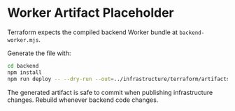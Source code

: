 # Worker Artifact Placeholder

Terraform expects the compiled backend Worker bundle at `backend-worker.mjs`.

Generate the file with:

```bash
cd backend
npm install
npm run deploy -- --dry-run --out=../infrastructure/terraform/artifacts/backend-worker.mjs
```

The generated artifact is safe to commit when publishing infrastructure changes. Rebuild whenever backend code changes.
